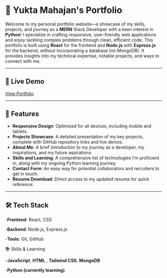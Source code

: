 # 💼 Yukta Mahajan's Portfolio

Welcome to my personal portfolio website—a showcase of my skills, projects, and journey as a **MERN** Stack Developer with a keen interest in **Python**! I specialize in crafting responsive, user-friendly web applications and enjoy tackling complex problems through clean, efficient code.
This portfolio is built using **React** for the frontend and **Node.js** with **Express.js** for the backend, without incorporating a database (no MongoDB). It provides insights into my technical expertise, notable projects, and ways to connect with me.


---

## 🔗 Live Demo
[View Portfolio](https://your-portfolio-link.com)

---

## 🚀 Features

- **Responsive Design**: Optimized for all devices, including mobile and tablets.
- **Projects Showcase**: A detailed presentation of my key projects, complete with GitHub repository links and live demos.
- **About Me**: A brief introduction to my journey as a developer, my inspirations, and my future aspirations.
- **Skills and Learning**:  A comprehensive list of technologies I’m proficient in, along with my ongoing Python learning journey.
- **Contact Form**: An easy way for potential collaborators and recruiters to get in touch.
- **Resume Download**: Direct access to my updated resume for quick reference.

---

## 🛠️ Tech Stack

-**Frontend**: React, CSS

-**Backend**: Node.js, Express.js 

-**Tools**: Git, GitHub

📚 Skills & Learning

-**JavaScript**, **HTML** , **Tailwind CSS**, **MongoDB**

-**Python (currently learning)**





